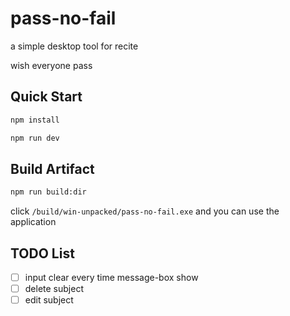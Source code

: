 # pass-no-fail

a simple desktop tool for recite

wish everyone pass

## Quick Start

``` bash
npm install

npm run dev
```

## Build Artifact

``` bash
npm run build:dir
```
click `/build/win-unpacked/pass-no-fail.exe` and you can use the application

## TODO List

- [ ] input clear every time message-box show
- [ ] delete subject
- [ ] edit subject
